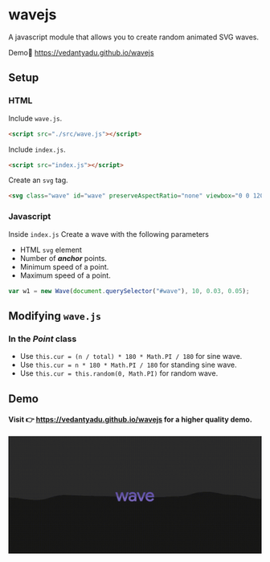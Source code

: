 # wavejs
A javascript module that allows you to create random animated SVG waves.  
  
Demo🌊 https://vedantyadu.github.io/wavejs

## Setup ##
### HTML ###
Include `wave.js`.
```html
<script src="./src/wave.js"></script>
```  
Include `index.js`.
```html
<script src="index.js"></script>
```
Create an `svg` tag.
```html
<svg class="wave" id="wave" preserveAspectRatio="none" viewbox="0 0 1200 50"></svg>
```

### Javascript ###
Inside `index.js`
Create a wave with the following parameters  
- HTML `svg` element
- Number of ***anchor*** points.
- Minimum speed of a point.
- Maximum speed of a point.
```js
var w1 = new Wave(document.querySelector("#wave"), 10, 0.03, 0.05);
```

## Modifying `wave.js` ##
### In the ***Point*** class ###
- Use `this.cur = (n / total) * 180 * Math.PI / 180` for sine wave. 
- Use `this.cur = n * 180 * Math.PI / 180` for standing sine wave.
- Use `this.cur = this.random(0, Math.PI)` for random wave.

## Demo ##
#### Visit 👉 https://vedantyadu.github.io/wavejs for a higher quality demo. ####  
![Screenshot](img/wave.gif)
